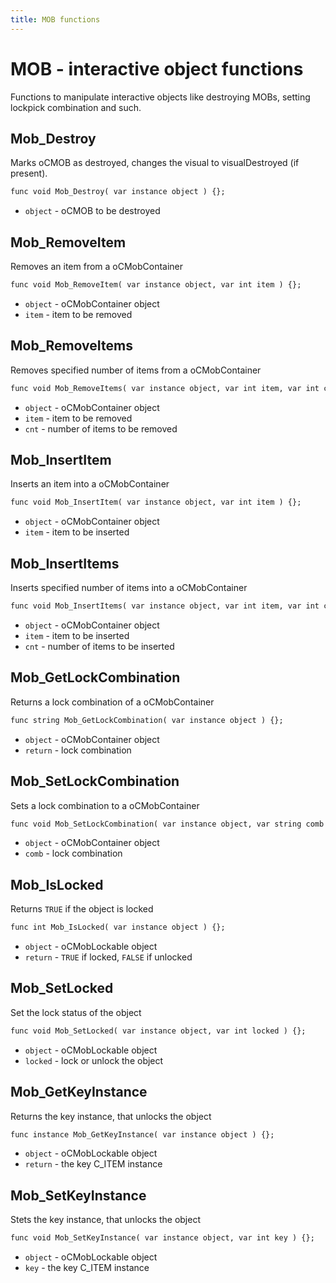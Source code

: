 ```yaml
---
title: MOB functions
---
```

# MOB - interactive object functions
Functions to manipulate interactive objects like destroying MOBs, setting lockpick combination and such.

## Mob_Destroy
Marks oCMOB as destroyed, changes the visual to visualDestroyed (if present).

```dae
func void Mob_Destroy( var instance object ) {};
```

- `object` - oCMOB to be destroyed

## Mob_RemoveItem
Removes an item from a oCMobContainer

```dae
func void Mob_RemoveItem( var instance object, var int item ) {};
```

- `object` - oCMobContainer object
- `item` - item to be removed

## Mob_RemoveItems
Removes specified number of items from a oCMobContainer

```dae
func void Mob_RemoveItems( var instance object, var int item, var int cnt ) {};
```

- `object` - oCMobContainer object
- `item` - item to be removed
- `cnt` - number of items to be removed

## Mob_InsertItem
Inserts an item into a oCMobContainer

```dae
func void Mob_InsertItem( var instance object, var int item ) {};
```

- `object` - oCMobContainer object
- `item` - item to be inserted

## Mob_InsertItems
Inserts specified number of items into a oCMobContainer

```dae
func void Mob_InsertItems( var instance object, var int item, var int cnt ) {};
```

- `object` - oCMobContainer object
- `item` - item to be inserted
- `cnt` - number of items to be inserted

## Mob_GetLockCombination
Returns a lock combination of a oCMobContainer

```dae
func string Mob_GetLockCombination( var instance object ) {};
```

- `object` - oCMobContainer object
- `return` - lock combination

## Mob_SetLockCombination
Sets a lock combination to a oCMobContainer

```dae
func void Mob_SetLockCombination( var instance object, var string comb ) {};
```

- `object` - oCMobContainer object
- `comb` - lock combination

## Mob_IsLocked
Returns `TRUE` if the object is locked

```dae
func int Mob_IsLocked( var instance object ) {};
```

- `object` - oCMobLockable object
- `return` - `TRUE` if locked, `FALSE` if unlocked

## Mob_SetLocked
Set the lock status of the object

```dae
func void Mob_SetLocked( var instance object, var int locked ) {};
```

- `object` - oCMobLockable object
- `locked` - lock or unlock the object

## Mob_GetKeyInstance
Returns the key instance, that unlocks the object

```dae
func instance Mob_GetKeyInstance( var instance object ) {};
```

- `object` - oCMobLockable object
- `return` - the key C_ITEM instance

## Mob_SetKeyInstance
Stets the key instance, that unlocks the object

```dae
func void Mob_SetKeyInstance( var instance object, var int key ) {};
```

- `object` - oCMobLockable object
- `key` - the key C_ITEM instance